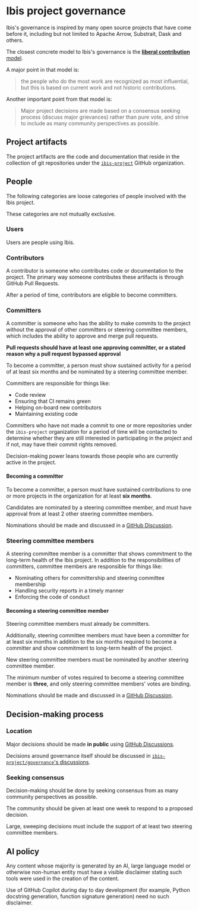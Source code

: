 # Ibis project governance

Ibis's governance is inspired by many open source projects that have come
before it, including but not limited to Apache Arrow, Substrait, Dask and
others.

The closest concrete model to Ibis's governance is the [**liberal contribution** model](https://opensource.guide/leadership-and-governance/#what-are-some-of-the-common-governance-structures-for-open-source-projects).

A major point in that model is:

> the people who do the most work are recognized as most influential, but this
> is based on current work and not historic contributions.

Another important point from that model is:

> Major project decisions are made based on a consensus seeking process
> (discuss major grievances) rather than pure vote, and strive to include as
> many community perspectives as possible.

## Project artifacts

The project artifacts are the code and documentation that reside in the
collection of git repositories under the
[`ibis-project`](https://github.com/ibis-project) GitHub organization.

## People

The following categories are loose categories of people involved with the Ibis
project.

These categories are not mutually exclusive.

### Users

Users are people using Ibis.

### Contributors

A contributor is someone who contributes code or documentation to the project.
The primary way someone contributes these artifacts is through GitHub Pull
Requests.

After a period of time, contributors are eligible to become committers.

### Committers

A committer is someone who has the ability to make commits to the project
without the approval of other committers or steering committee members, which
includes the ability to approve and merge pull requests.

**Pull requests should have at least one approving committer, or a stated
reason why a pull request bypassed approval**

To become a committer, a person must show sustained activity for a period of at
least six months and be nominated by a steering committee member.

Committers are responsible for things like:

- Code review
- Ensuring that CI remains green
- Helping on-board new contributors
- Maintaining existing code

Committers who have not made a commit to one or more repositories under the
`ibis-project` organization for a period of time will be contacted to determine
whether they are still interested in participating in the project and if not,
may have their commit rights removed.

Decision-making power leans towards those people who are currently active in
the project.

#### Becoming a committer

To become a committer, a person must have sustained contributions to one or
more projects in the organization for at least **six months**.

Candidates are nominated by a steering committee member, and must
have approval from at least 2 other steering committee members.

Nominations should be made and discussed in a [GitHub Discussion](https://github.com/ibis-project/ibis/discussions).

### Steering committee members

A steering committee member is a committer that shows commitment to the
long-term health of the Ibis project. In addition to the responsibilities of
committers, committee members are responsible for things like:

- Nominating others for committership and steering committee membership
- Handling security reports in a timely manner
- Enforcing the code of conduct

#### Becoming a steering committee member

Steering committee members must already be committers.

Additionally, steering committee members must have been a committer for at
least six months in addition to the six months required to become a committer
and show commitment to long-term health of the project.

New steering committee members must be nominated by another steering committee member.

The minimum number of votes required to become a steering committee member is
**three**, and only steering committee members' votes are binding.

Nominations should be made and discussed in a [GitHub Discussion](https://github.com/ibis-project/ibis/discussions).

## Decision-making process

### Location

Major decisions should be made **in public** using [GitHub Discussions](https://github.com/ibis-project/ibis/discussions).

Decisions around governance itself should be discussed in
[`ibis-project/governance`'s
discussions](https://github.com/ibis-project/governance/discussions).

### Seeking consensus

Decision-making should be done by seeking consensus from as many community
perspectives as possible.

The community should be given at least one week to respond to a proposed
decision.

Large, sweeping decisions must include the support of at least two steering
committee members.

## AI policy

Any content whose majority is generated by an AI, large language model or
otherwise non-human entity must have a visible disclaimer stating such tools
were used in the creation of the content.

Use of GitHub Copilot during day to day development (for example, Python
docstring generation, function signature generation) need no such disclaimer.
